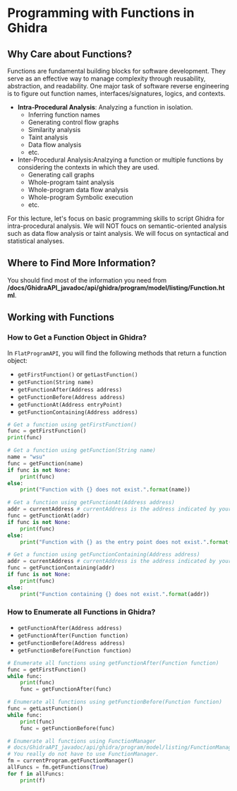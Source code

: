 # **Programming with Functions in Ghidra**

## **Why Care about Functions?**

Functions are fundamental building blocks for software development. They serve as an effective way to manage complexity through reusability, abstraction, and readability. One major task of software reverse engineering is to figure out function names, interfaces/signatures, logics, and contexts.

+ **Intra-Procedural Analysis**: Analyzing a function in isolation. 
  + Inferring function names
  + Generating control flow graphs
  + Similarity analysis
  + Taint analysis
  + Data flow analysis
  + etc.
+ Inter-Procedural Analysis:Analzying a function or multiple functions by considering the contexts in which they are used. 
  + Generating call graphs
  + Whole-program taint analysis
  + Whole-program data flow analysis
  + Whole-program Symbolic execution
  + etc. 

For this lecture, let's focus on basic programming skills to script Ghidra for intra-procedural analysis. We will NOT foucs on semantic-oriented analysis such as data flow analysis or taint analysis. We will focus on syntactical and statistical analyses.

## **Where to Find More Information?**

You should find most of the information you need from **/docs/GhidraAPI_javadoc/api/ghidra/program/model/listing/Function.html**. 


## **Working with Functions**

### **How to Get a Function Object in Ghidra?**

In `FlatProgramAPI`, you will find the following methods that return a function object:
+ `getFirstFunction()` or `getLastFunction()`
+ `getFunction(String name)`
+ `getFunctionAfter(Address address)`
+ `getFunctionBefore(Address address)`
+ `getFunctionAt(Address entryPoint)`
+ `getFunctionContaining(Address address)`


```python
# Get a function using getFirstFunction()
func = getFirstFunction()
print(func)
```

```python
# Get a function using getFunction(String name)
name = "wsu"
func = getFunction(name)
if func is not None:
	print(func)
else:
	print("Function with {} does not exist.".format(name))
```

```python
# Get a function using getFunctionAt(Address address)
addr = currentAddress # currentAddress is the address indicated by your cursor. 
func = getFunctionAt(addr)
if func is not None:
	print(func)
else:
    print("Function with {} as the entry point does not exist.".format(addr))
```


```python
# Get a function using getFunctionContaining(Address address)
addr = currentAddress # currentAddress is the address indicated by your cursor. 
func = getFunctionContaining(addr)
if func is not None:
	print(func)
else:
	print("Function containing {} does not exist.".format(addr))
```

### **How to Enumerate all Functions in Ghidra?**

+ `getFunctionAfter(Address address)`
+ `getFunctionAfter(Function function)`
+ `getFunctionBefore(Address address)`
+ `getFunctionBefore(Function function)`

```python
# Enumerate all functions using getFunctionAfter(Function function)
func = getFirstFunction()
while func:
	print(func)
	func = getFunctionAfter(func)
```


```python
# Enumerate all functions using getFunctionBefore(Function function)
func = getLastFunction()
while func:
	print(func)
	func = getFunctionBefore(func)
```

```python
# Enumerate all functions using FunctionManager
# docs/GhidraAPI_javadoc/api/ghidra/program/model/listing/FunctionManager.html
# You really do not have to use FunctionManager. 
fm = currentProgram.getFunctionManager()
allFuncs = fm.getFunctions(True)
for f in allFuncs:
	print(f)
```